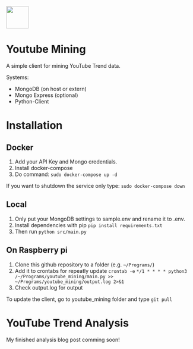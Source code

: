 <img src="https://www.bit01.de/wp-content/uploads/2021/03/youtube_mining_logo.png" height="60" />

# Youtube Mining
A simple client for mining YouTube Trend data.

Systems:
* MongoDB (on host or extern)
* Mongo Express (optional)
* Python-Client

# Installation

## Docker

1. Add your API Key and Mongo credentials.
2. Install docker-compose
3. Do command:
```sudo docker-compose up -d```

If you want to shutdown the service only type:
```sudo docker-compose down```

## Local

1. Only put your MongoDB settings to sample.env and rename it to .env.
2. Install dependencies with pip ```pip install requirements.txt ```
3. Then run ```python src/main.py```

## On Raspberry pi

1. Clone this github repository to a folder (e.g. ```~/Programs/```)
2. Add it to crontabs for repeatly update ```crontab -e```
```*/1 * * * * python3 /~/Programs/youtube_mining/main.py >> ~/Programs/youtube_mining/output.log 2>&1```
3. Check output.log for output

To update the client, go to youtube_mining folder and type ```git pull```

# YouTube Trend Analysis

My finished analysis blog post comming soon!
